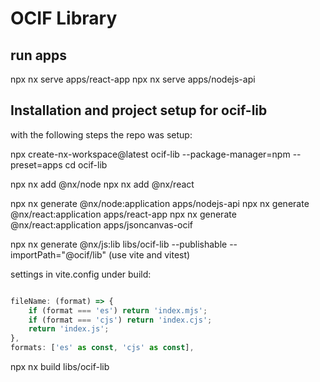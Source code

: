 # OCIF Library

## run apps

npx nx serve apps/react-app
npx nx serve apps/nodejs-api

## Installation and project setup for ocif-lib

with the following steps the repo was setup:

npx create-nx-workspace@latest ocif-lib --package-manager=npm --preset=apps
cd ocif-lib

npx nx add @nx/node
npx nx add @nx/react

npx nx generate @nx/node:application apps/nodejs-api
npx nx generate @nx/react:application apps/react-app
npx nx generate @nx/react:application apps/jsoncanvas-ocif

npx nx generate @nx/js:lib libs/ocif-lib --publishable --importPath="@ocif/lib"
(use vite and vitest)

settings in vite.config under build:

```ts

fileName: (format) => {
    if (format === 'es') return 'index.mjs';
    if (format === 'cjs') return 'index.cjs';
    return 'index.js';
},
formats: ['es' as const, 'cjs' as const],

```

npx nx build libs/ocif-lib
